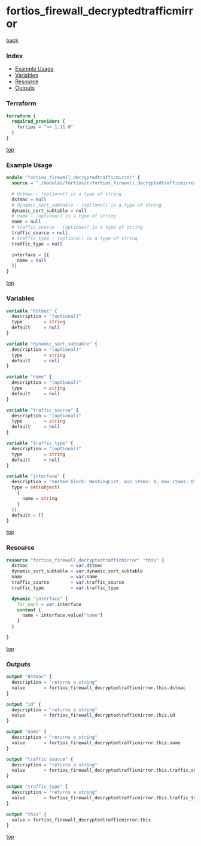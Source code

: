 # fortios_firewall_decryptedtrafficmirror

[back](../fortios.md)

### Index

- [Example Usage](#example-usage)
- [Variables](#variables)
- [Resource](#resource)
- [Outputs](#outputs)

### Terraform

```terraform
terraform {
  required_providers {
    fortios = ">= 1.11.0"
  }
}
```

[top](#index)

### Example Usage

```terraform
module "fortios_firewall_decryptedtrafficmirror" {
  source = "./modules/fortios/r/fortios_firewall_decryptedtrafficmirror"

  # dstmac - (optional) is a type of string
  dstmac = null
  # dynamic_sort_subtable - (optional) is a type of string
  dynamic_sort_subtable = null
  # name - (optional) is a type of string
  name = null
  # traffic_source - (optional) is a type of string
  traffic_source = null
  # traffic_type - (optional) is a type of string
  traffic_type = null

  interface = [{
    name = null
  }]
}
```

[top](#index)

### Variables

```terraform
variable "dstmac" {
  description = "(optional)"
  type        = string
  default     = null
}

variable "dynamic_sort_subtable" {
  description = "(optional)"
  type        = string
  default     = null
}

variable "name" {
  description = "(optional)"
  type        = string
  default     = null
}

variable "traffic_source" {
  description = "(optional)"
  type        = string
  default     = null
}

variable "traffic_type" {
  description = "(optional)"
  type        = string
  default     = null
}

variable "interface" {
  description = "nested block: NestingList, min items: 0, max items: 0"
  type = set(object(
    {
      name = string
    }
  ))
  default = []
}
```

[top](#index)

### Resource

```terraform
resource "fortios_firewall_decryptedtrafficmirror" "this" {
  dstmac                = var.dstmac
  dynamic_sort_subtable = var.dynamic_sort_subtable
  name                  = var.name
  traffic_source        = var.traffic_source
  traffic_type          = var.traffic_type

  dynamic "interface" {
    for_each = var.interface
    content {
      name = interface.value["name"]
    }
  }

}
```

[top](#index)

### Outputs

```terraform
output "dstmac" {
  description = "returns a string"
  value       = fortios_firewall_decryptedtrafficmirror.this.dstmac
}

output "id" {
  description = "returns a string"
  value       = fortios_firewall_decryptedtrafficmirror.this.id
}

output "name" {
  description = "returns a string"
  value       = fortios_firewall_decryptedtrafficmirror.this.name
}

output "traffic_source" {
  description = "returns a string"
  value       = fortios_firewall_decryptedtrafficmirror.this.traffic_source
}

output "traffic_type" {
  description = "returns a string"
  value       = fortios_firewall_decryptedtrafficmirror.this.traffic_type
}

output "this" {
  value = fortios_firewall_decryptedtrafficmirror.this
}
```

[top](#index)